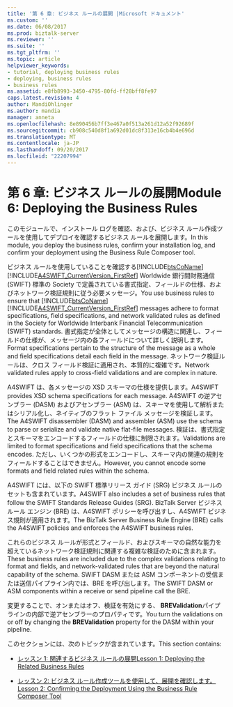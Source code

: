 ```yaml
---
title: '第 6 章: ビジネス ルールの展開 |Microsoft ドキュメント'
ms.custom: ''
ms.date: 06/08/2017
ms.prod: biztalk-server
ms.reviewer: ''
ms.suite: ''
ms.tgt_pltfrm: ''
ms.topic: article
helpviewer_keywords:
- tutorial, deploying business rules
- deploying, business rules
- business rules
ms.assetid: e8fb8993-3450-4795-80fd-ff28bff8fe97
caps.latest.revision: 4
author: MandiOhlinger
ms.author: mandia
manager: anneta
ms.openlocfilehash: 8e890456b7ff3e467a0f513a261d12a52f92689f
ms.sourcegitcommit: cb908c540d8f1a692d01dc8f313e16cb4b4e696d
ms.translationtype: MT
ms.contentlocale: ja-JP
ms.lasthandoff: 09/20/2017
ms.locfileid: "22207994"
---
```

# <a name="module-6-deploying-the-business-rules"></a><span data-ttu-id="e09bb-102">第 6 章: ビジネス ルールの展開</span><span class="sxs-lookup"><span data-stu-id="e09bb-102">Module 6: Deploying the Business Rules</span></span>
<span data-ttu-id="e09bb-103">このモジュールで、インストール ログを確認、および、ビジネス ルール作成ツールを使用してデプロイを確認するビジネス ルールを展開します。</span><span class="sxs-lookup"><span data-stu-id="e09bb-103">In this module, you deploy the business rules, confirm your installation log, and confirm your deployment using the Business Rule Composer tool.</span></span>  
  
 <span data-ttu-id="e09bb-104">ビジネス ルールを使用していることを確認する[!INCLUDE[btsCoName](../../includes/btsconame-md.md)] [!INCLUDE[A4SWIFT_CurrentVersion_FirstRef](../../includes/a4swift-currentversion-firstref-md.md)] Worldwide 銀行間財務通信 (SWIFT) 標準の Society で定義されている書式指定、フィールドの仕様、およびネットワーク検証規則に従う必要メッセージ。</span><span class="sxs-lookup"><span data-stu-id="e09bb-104">You use business rules to ensure that [!INCLUDE[btsCoName](../../includes/btsconame-md.md)][!INCLUDE[A4SWIFT_CurrentVersion_FirstRef](../../includes/a4swift-currentversion-firstref-md.md)] messages adhere to format specifications, field specifications, and network validated rules as defined in the Society for Worldwide Interbank Financial Telecommunication (SWIFT) standards.</span></span> <span data-ttu-id="e09bb-105">書式指定が全体としてメッセージの構造に関連し、フィールドの仕様が、メッセージ内の各フィールドについて詳しく説明します。</span><span class="sxs-lookup"><span data-stu-id="e09bb-105">Format specifications pertain to the structure of the message as a whole and field specifications detail each field in the message.</span></span> <span data-ttu-id="e09bb-106">ネットワーク検証ルールは、クロス フィールド検証に適用され、本質的に複雑です。</span><span class="sxs-lookup"><span data-stu-id="e09bb-106">Network validated rules apply to cross-field validations and are complex in nature.</span></span>  
  
 <span data-ttu-id="e09bb-107">A4SWIFT は、各メッセージの XSD スキーマの仕様を提供します。</span><span class="sxs-lookup"><span data-stu-id="e09bb-107">A4SWIFT provides XSD schema specifications for each message.</span></span> <span data-ttu-id="e09bb-108">A4SWIFT の逆アセンブラー (DASM) およびアセンブラー (ASM) は、スキーマを使用して解析またはシリアル化し、ネイティブのフラット ファイル メッセージを検証します。</span><span class="sxs-lookup"><span data-stu-id="e09bb-108">The A4SWIFT disassembler (DASM) and assembler (ASM) use the schema to parse or serialize and validate native flat-file messages.</span></span> <span data-ttu-id="e09bb-109">検証は、書式指定とスキーマをエンコードするフィールドの仕様に制限されます。</span><span class="sxs-lookup"><span data-stu-id="e09bb-109">Validations are limited to format specifications and field specifications that the schema encodes.</span></span> <span data-ttu-id="e09bb-110">ただし、いくつかの形式をエンコードし、スキーマ内の関連の規則をフィールドすることはできません。</span><span class="sxs-lookup"><span data-stu-id="e09bb-110">However, you cannot encode some formats and field related rules within the schema.</span></span>  
  
 <span data-ttu-id="e09bb-111">A4SWIFT には、以下の SWIFT 標準リリース ガイド (SRG) ビジネス ルールのセットも含まれています。</span><span class="sxs-lookup"><span data-stu-id="e09bb-111">A4SWIFT also includes a set of business rules that follow the SWIFT Standards Release Guides (SRG).</span></span> <span data-ttu-id="e09bb-112">BizTalk Server ビジネス ルール エンジン (BRE) は、A4SWIFT ポリシーを呼び出すし、A4SWIFT ビジネス規則が適用されます。</span><span class="sxs-lookup"><span data-stu-id="e09bb-112">The BizTalk Server Business Rule Engine (BRE) calls the A4SWIFT policies and enforces the A4SWIFT business rules.</span></span>  
  
 <span data-ttu-id="e09bb-113">これらのビジネス ルールが形式とフィールド、およびスキーマの自然な能力を超えているネットワーク検証規則に関連する複雑な検証のために含まれます。</span><span class="sxs-lookup"><span data-stu-id="e09bb-113">These business rules are included due to the complex validations relating to format and fields, and network-validated rules that are beyond the natural capability of the schema.</span></span> <span data-ttu-id="e09bb-114">SWIFT DASM または ASM コンポーネントの受信または送信パイプライン内では、BRE を呼び出します。</span><span class="sxs-lookup"><span data-stu-id="e09bb-114">The SWIFT DASM or ASM components within a receive or send pipeline call the BRE.</span></span>  
  
 <span data-ttu-id="e09bb-115">変更することで、オンまたはオフ、検証を有効にする、 **BREValidation**パイプラインの内部で逆アセンブラーのプロパティです。</span><span class="sxs-lookup"><span data-stu-id="e09bb-115">You turn the validations on or off by changing the **BREValidation** property for the DASM within your pipeline.</span></span>  
  
 <span data-ttu-id="e09bb-116">このセクションには、次のトピックが含まれています。</span><span class="sxs-lookup"><span data-stu-id="e09bb-116">This section contains:</span></span>  
  
-   [<span data-ttu-id="e09bb-117">レッスン 1: 関連するビジネス ルールの展開</span><span class="sxs-lookup"><span data-stu-id="e09bb-117">Lesson 1: Deploying the Related Business Rules</span></span>](../../adapters-and-accelerators/accelerator-swift/lesson-1-deploying-the-related-business-rules.md)  
  
-   [<span data-ttu-id="e09bb-118">レッスン 2: ビジネス ルール作成ツールを使用して、展開を確認します。</span><span class="sxs-lookup"><span data-stu-id="e09bb-118">Lesson 2: Confirming the Deployment Using the Business Rule Composer Tool</span></span>](../../adapters-and-accelerators/accelerator-swift/lesson-2-confirming-the-deployment-using-the-business-rule-composer-tool.md)